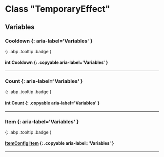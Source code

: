 # Class "TemporaryEffect"
## Variables
### Cooldown {: aria-label='Variables' }
[ ](#){: .abp .tooltip .badge }
#### int Cooldown  {: .copyable aria-label='Variables' }

___ 
### Count {: aria-label='Variables' }
[ ](#){: .abp .tooltip .badge }
#### int Count  {: .copyable aria-label='Variables' }

___ 
### Item {: aria-label='Variables' }
[ ](#){: .abp .tooltip .badge }
#### [ItemConfig Item](../abp/ItemConfig_Item) {: .copyable aria-label='Variables' }

___ 
